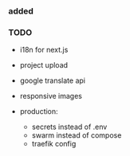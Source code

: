 ### added


### TODO
- i18n for next.js
- project upload
- google translate api
- responsive images

- production:
  - secrets instead of .env
  - swarm instead of compose
  - traefik config
